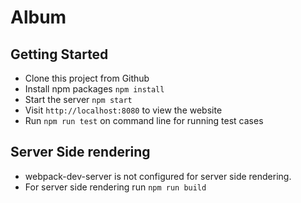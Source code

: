 # Album

## Getting Started

* Clone this project from Github
* Install npm packages `npm install`
* Start the server `npm start`
* Visit `http://localhost:8080` to view the website
* Run `npm run test` on command line for running test cases

## Server Side rendering

* webpack-dev-server is not configured for server side rendering.
* For server side rendering run `npm run build`
